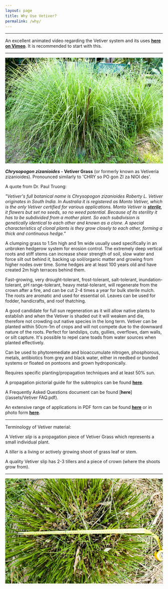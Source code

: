 ```yaml
---
layout: page
title: Why Use Vetiver?
permalink: /why/
---
```

___

An excellent animated video regarding the Vetiver system and its uses [**here on Vimeo**](https://vimeo.com/283084349/893e726b2a). It is recommended to start with this.

___

[![alt text](/assets/img/thumbs/why.jpg "A vigorous clump of Vetiver with post hole shovel for scale")](/assets/img/why.jpg)

***Chrysopogon zizanioides* - Vetiver Grass** (or formerly known as Vetiveria zizanioides). Pronounced similarly to 'CHRY so PO gon ZI za NIOI des'.

A quote from Dr. Paul Truong:

*"Vetiver's full botanical name is Chrysopogon zizanioides Roberty L. Vetiver originates in South India. In Australia it is registered as Monto Vetiver, which is the only Vetiver certified for various applications. Monto Vetiver is [**sterile**](http://www.vetiver.org/AUS_weediness.pdf), it flowers but set no seeds, so no weed potential. Because of its sterility it has to be subdivided from a mother plant. So each subdivision is genetically identical to each other and known as a clone. A special characteristics of clonal plants is they grow closely to each other, forming a thick and continuous hedge."*

A clumping grass to 1.5m high and 1m wide usually used specifically in an unbroken hedgerow system for erosion control. The extremely deep vertical roots and stiff stems can increase shear strength of soil, slow water and force silt out behind it, backing up soil/organic matter and growing from higher nodes over time. Some hedges are at least 100 years old and have created 2m high terraces behind them.

Fast-growing, very drought-tolerant, frost-tolerant, salt-tolerant, inundation-tolerant, pH range-tolerant, heavy metal-tolerant, will regenerate from the crown after a fire, and can be cut 2-4 times a year for bulk sterile mulch. The roots are aromatic and used for essential oil. Leaves can be used for fodder, handicrafts, and roof thatching.

A good candidate for full sun regeneration as it will allow native plants to establish and when the Vetiver is shaded out it will weaken and die, therefore not crowding out native species in the long term. Vetiver can be planted within 50cm-1m of crops and will not compete due to the downward nature of the roots. Perfect for landslips, cuts, gullies, overflows, dam walls, or silt capture. It's possible to repel cane toads from water sources when planted effectively.

Can be used to phytoremediate and bioaccumulate nitrogen, phosphorous, metals, antibiotics from grey and black water, either in reedbed or bunded systems or floated on pontoons and grown hydroponically.

Requires specific planting/propagation techniques and at least 50% sun.

A propagation pictorial guide for the subtropics can be found [**here**](/prop/).

A Frequently Asked Questions document can be found [**here**](/assets/Vetiver FAQ.pdf).

An extensive range of applications in PDF form can be found [**here**](http://www.vetiver.org/TVN_VS_GAL_HR%20/index.htm) or in photo form [**here**](https://picasaweb.google.com/112053823950476566695).

___

Terminology of Vetiver material:

A Vetiver *slip* is a propagation piece of Vetiver Grass which represents a small individual plant.

A *tiller* is a living or actively growing shoot of grass leaf or stem.

A quality Vetiver slip has 2-3 tillers and a piece of crown (where the shoots grow from).

___

[![alt text](/assets/img/thumbs/why2.jpg "A vigorous clump of Vetiver cut and measured")](/assets/img/why2.jpg)
